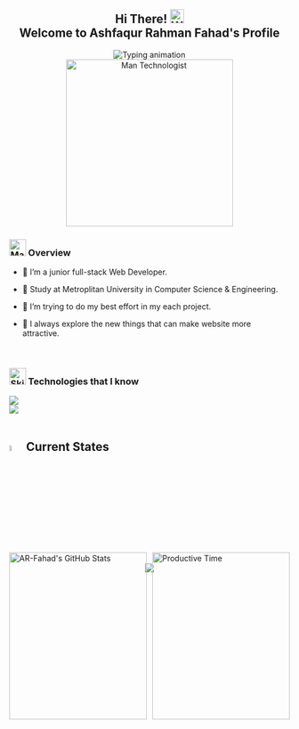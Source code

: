 <div align="center">
  <h2>
  Hi There! <img src="https://raw.githubusercontent.com/Tarikul-Islam-Anik/Animated-Fluent-Emojis/master/Emojis/Hand%20gestures/Waving%20Hand.png" alt="Waving Hand" width="25" height="25" />
    <br/>
    <span>Welcome to Ashfaqur Rahman Fahad's Profile</span>
</h2>
</div>

<div align="center">
 <img src="https://readme-typing-svg.herokuapp.com/?font=Righteous&size=35&color=00F0FF&center=true&vCenter=true&width=600&height=70&duration=4000&pause=2000&lines=Junior+full-stack+web+developer;From+Bangladesh" alt="Typing animation" />
</div>

<div align="center">
 <img src="https://raw.githubusercontent.com/Tarikul-Islam-Anik/Telegram-Animated-Emojis/main/People/Man%20Technologist.webp" alt="Man Technologist" width="300" />
</div>

### <img src="https://raw.githubusercontent.com/Tarikul-Islam-Anik/Telegram-Animated-Emojis/main/Objects/Magnifying%20Glass%20Tilted%20Left.webp" alt="Magnifying Glass Tilted Left" width="30" /> Overview

- 🔭 I’m a junior full-stack Web Developer.
- 🏫 Study at Metroplitan University in Computer Science & Engineering.
- 🤔 I’m trying to do my best effort in my each project.
- 👀 I always explore the new things that can make website more attractive.

  <br/>

### <img src="https://user-images.githubusercontent.com/74038190/212284087-bbe7e430-757e-4901-90bf-4cd2ce3e1852.gif" alt="Skills" width="30" /> Technologies that I know

<div>
  <img src="https://skillicons.dev/icons?i=html,css,tailwind,react,js,mongodb,nodejs,git" />
  <br/>
  <img src="https://skillicons.dev/icons?i=firebase,express,ts,postgres,prisma,redux,c,cpp" />
</div>

<br/>

## <img src="https://media1.giphy.com/media/v1.Y2lkPTc5MGI3NjExYzFhYzJkMmQ2MWQ3ZGY3MDhjZTE3MDI2Mzk3NzE1OWQyZTRlMmYwMCZjdD1z/iY8CRBdQXODJSCERIr/giphy.gif" width=5%> Current States

<p align="center">
<img src="http://github-profile-summary-cards.vercel.app/api/cards/profile-details?username=AR-Fahad&theme=dark" />
</p>
<div style="display: flex; justify-content: space-between; align-items: center; gap: 10px; height: 200px;">
  <img 
    src="https://github-readme-stats.vercel.app/api/top-langs/?username=AR-Fahad&theme=dark&show_icons=true&hide_border=true&layout=compact" 
    alt="AR-Fahad's GitHub Stats" 
    style="flex: 1; height: 300; width: 100%;"
  />
  <img 
    src="http://github-profile-summary-cards.vercel.app/api/cards/productive-time?username=AR-Fahad&theme=dark&utcOffset=8" 
    alt="Productive Time" 
    style="flex: 1; height: 300; width: 100%;"
  />
</div>

